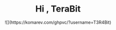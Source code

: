 <h1 align="center">Hi , TeraBit </h1>
<p align="center">
![](https://komarev.com/ghpvc/?username=T3R4Bit)
